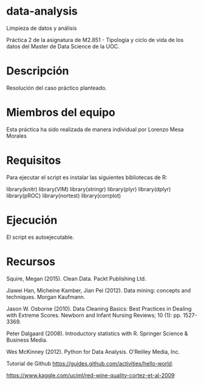 # data-analysis
Limpieza de datos y análisis

Práctica 2 de la asignatura de M2.851 - Tipología y ciclo de vida de los datos del Master de Data Science de la UOC.

# Descripción
Resolución del caso práctico planteado.

# Miembros del equipo
Esta práctica ha sido realizada de manera individual por Lorenzo Mesa Morales

# Requisitos
Para ejecutar el script es instalar las siguientes bibliotecas de R:

library(knitr)
library(VIM)
library(stringr)
library(plyr)
library(dplyr)
library(pROC)
library(nortest)
library(corrplot)

# Ejecución
El script es autoejecutable.


# Recursos
Squire, Megan (2015). Clean Data. Packt Publishing Ltd.

Jiawei Han, Micheine Kamber, Jian Pei (2012). Data mining: concepts and techniques. Morgan Kaufmann.

Jason W. Osborne (2010). Data Cleaning Basics: Best Practices in Dealing with Extreme Scores. Newborn and Infant Nursing Reviews; 10 (1): pp. 1527-3369.

Peter Dalgaard (2008). Introductory statistics with R. Springer Science & Business Media.

Wes McKinney (2012). Python for Data Analysis. O’Reilley Media, Inc.

Tutorial de Github https://guides.github.com/activities/hello-world.

https://www.kaggle.com/uciml/red-wine-quality-cortez-et-al-2009

